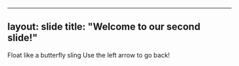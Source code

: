 
---
layout: slide
title: "Welcome to our second slide!"
---
Float like a butterfly sling
Use the left arrow to go back!
